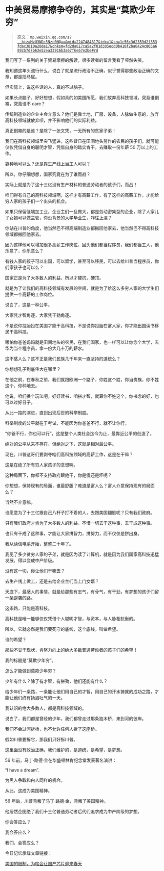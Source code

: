 # 中美贸易摩擦争夺的，其实是“莫欺少年穷”

> 原文：[`mp.weixin.qq.com/s?__biz=MzU3NDc5Nzc0NQ==&mid=2247484617&idx=1&sn=1c56c3d2359d2f353fdac3810a28de17&chksm=fd2da617ca5a2f01d305ecd0b410f2ba0424c865a6892b7d7b63e52ea33916b3a67f6e67e2be#rd`](http://mp.weixin.qq.com/s?__biz=MzU3NDc5Nzc0NQ==&mid=2247484617&idx=1&sn=1c56c3d2359d2f353fdac3810a28de17&chksm=fd2da617ca5a2f01d305ecd0b410f2ba0424c865a6892b7d7b63e52ea33916b3a67f6e67e2be#rd)

我们写了一系列的关于贸易摩擦的解读，很多读者的留言我看了哑然失笑。

我知道这年头流行什么，说白了就是流行政治不正确，似乎觉得那些政治正确的文章，都是拍马屁。

但实际上，说这些话的人，真的不过脑子。

如果长点脑子，好好想想，假如真的如美国所愿，我们放弃高科技领域，究竟谁倒霉，究竟谁不 care？

传统制造业的企业主会介意么？他们是靠土地，厂房，设备，人脉做生意的，放弃高科技领域就放弃呗，并不影响他们的实际利益。

真正倒霉的是谁？是除了一张文凭，一无所有的贫家子弟！

我们在高科技领域里突飞猛进，这些昔日在田间地头劳作的农民的孩子们，就可能仅仅凭借自身的聪明才智，凭借自身的踏实肯干，去赚取一份年薪 50 万以上的工作。

靠种地可以么？还是靠生产线上当工人可以？

所以，你仔细想想，国家究竟在为了谁而战？

实际上就是为了这十三亿没有生产材料的普通劳动者的孩子们，而战！

咱们得有自己的高科技领域啊，这样才有高薪工作，有了这样的高薪工作，才能给穷人家的孩子们一个出头的机会。

如果只保留低端加工业，企业主们一旦做大，都是劳动密集型的企业，除了人家儿子女婿可以做主管，你没背景的大学毕业生，咋往上混？

你站在川普的角度，他当然巴不得高端制造业都搬回他家去，他当然巴不得高科技领域都搬回他家去。

因为这样他可以增加很多高薪工作岗位，回头他们都当程序员，我们都当工人，他乐意了，你乐意么？

有钱人家的孩子可以出国，可以留学，甚至可以移民，可以去给川普当程序员，你们家孩子也可以么？

国家正是为了大多数人的利益，所以才硬抗，硬顶。

就是为了让我们的高科技领域有发展的空间，就是为了给这么多穷人家的大学生们提供一个高薪的工作岗位。

说白了，这是一种公平。

大家凭才智角逐，大家凭干劲角逐。

不是说你投胎投在美国才能干高科技，不是说你投胎在富人家，你才能出国读书移民干高科技。

哪怕你爸爸妈妈就是田间地头的农民，在我们国家，也一样可以让你念个大学，去华为当个程序员，拿一份大几十万的薪水。

这不感人么？这不正是我们民族几千年来一直坚持的道统么？

你想想孔子到底伟大在哪里？

在他之前，在春秋之前，我们就跟欧洲一个路子，你姓这个姓，你当贵族，你不姓这个，你种地去。

他说，咱们换个玩法吧，好好读书，咱拼才智，就算你不姓这个，你书念的好，也可以过好日子。

从此一路的演进，直到出现后世的科举制度。

科举制度的公平就在于考试，不能因为你爸爸不行，就不让你行。

“你爸不行，你也可以行”，这是整个人类社会迄今为止，最靠近公平的创造了。

绝对的公平从来不存在，但绝对之下，这就是相对最公平。

现在，川普这哥们要剥夺咱们高科技领域的高薪工作，这是在干嘛？

这是在绝了所有穷人家孩子的念想啊。

这种局面下，你都不支持政府跟他干，你是傻还是坏呢？

你想想，保持现有的局面，谁最舒服？难道是富人么？富人介意保持现有的局面么？

当然不介意嘛。

谁愿意为了十三亿跟自己八杆子打不着的人，去跟美国翻脸呢？只有我们政府。

只有我们政府才肯为了大多数人的利益，不惜一切去干这种事，去干成这种事。

也只有干成了这种事，才能让大家拼智力，拼努力，而不仅仅是拼出身。

我从读信电系开始，整整二十年了。

我见了多少贫穷人家的子弟，就是因为读了计算机，就是因为我们国家高科技迅猛发展，得以变成中产阶级。

没有这一切，你让他们干嘛去？

去生产线上做工，还是去给企业主们当上门女婿？

天底下，最感人的事情，就是给那些有志气，有骨气，有干劲，有梦想的孩子们留一条逆袭的路。

这条路，只能是高科技。

高科技是唯一能够仅仅凭借个人聪明才智，与资本，与人脉相抗衡的。

所以，它就必然是我们要死守的底线，这个底线，叫做希望。

谁的希望？

那些不甘于现状，肯努力向上的绝大多数普通劳动者的孩子们的希望！

我的标题是“莫欺少年穷”。

怎么才能做到莫欺少年穷？

少年有什么？除了有才智，有拼劲，他们还能有什么？

给少年们一条路，一条能让他们用自己的才智，用自己的汗水铸就的成功之路，才能让他们终有扬眉吐气的一天。

我认识的绝大多数人，都是高科技领域的。

说白了，我们都是曾经的少年，我们都曾走过那条独木桥，来到河的彼岸。

我们不会过河拆桥，也不允许任何人拆了这座桥。

假如川普要拆它，那我们只好拆川普。

这里面没有政治正确，我们维护的，是道统，是希望，是梦想。

56 年前，马丁·路德·金在华盛顿林肯纪念堂发表著名演讲：

“I have a dream”.

为黑人争取和白人同样的机会。

从此，这成为美国精神。

56 年后，川普背叛了马丁·路德·金，背叛了美国精神。

他居然企图绝了我们十三亿普通劳动者后代们追求成为中产阶级的梦想。

你会答应么？

我会答应么？

我们，会答应么？

今日记忆承载文章链接：

[美国的限制，为啥会让国产芯片迎来春天](https://mp.weixin.qq.com/s?__biz=MzU0MjYwNDU2Mw==&mid=2247486393&idx=1&sn=17b2eb550e3019366d3e166c47bd3912&chksm=fb1967c5cc6eeed34cc5d71d9011e03176123535ae5ded203570757c7463f00deb7afd87efb6&token=726958067&lang=zh_CN&scene=21#wechat_redirect)